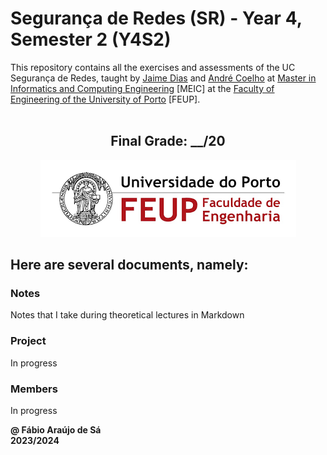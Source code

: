 # Segurança de Redes (SR) - Year 4, Semester 2 (Y4S2)

This repository contains all the exercises and assessments of the UC Segurança de Redes, taught by [Jaime Dias](https://sigarra.up.pt/feup/pt/func_geral.formview?p_codigo=373039) and [André Coelho](https://sigarra.up.pt/feup/pt/func_geral.formview?p_codigo=698286) at [Master in Informatics and Computing Engineering](https://sigarra.up.pt/feup/pt/cur_geral.cur_view?pv_curso_id=22862) [MEIC] at the [Faculty of Engineering of the University of Porto](https://sigarra.up.pt/feup/pt/web_page.Inicial) [FEUP]. <br> <br>

<h2 align = "center" >Final Grade: __/20</h2>
<p align = "center" >
  <img 
       title = "FEUP logo"
       src = "Images//FEUP_Logo.png" 
       alt = "FEUP Logo"  
       />
</p>

## Here are several documents, namely:

### Notes

Notes that I take during theoretical lectures in Markdown <br>

### Project

In progress

### Members

In progress

**@ Fábio Araújo de Sá** <br>
**2023/2024**
